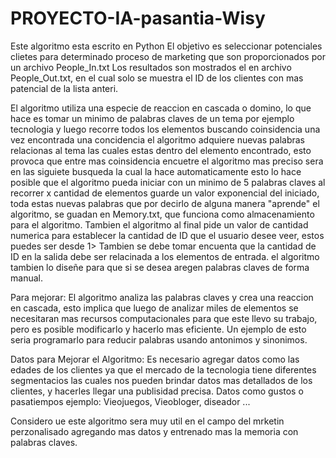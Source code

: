 # PROYECTO-IA-pasantia-Wisy

Este algoritmo esta escrito en Python
El objetivo es seleccionar potenciales clietes para determinado proceso de marketing que son proporcionados por un archivo People_In.txt
Los resultados son mostrados el en archivo People_Out.txt, en el cual solo se muestra el ID de los clientes con mas patencial de la lista anteri.

El algoritmo utiliza una especie de reaccion  en cascada o domino, lo que hace es tomar un minimo de palabras claves de un tema por ejemplo tecnologia 
y luego  recorre todos los elementos buscando coinsidencia  una vez encontrada una concidencia el algoritmo adquiere nuevas palabras relacionas al tema las cuales
estas dentro del elemento encontrado, esto provoca que entre mas coinsidencia encuetre el algoritmo mas preciso sera en las siguiete busqueda la cual la hace automaticamente
esto lo hace posible que el algoritmo  pueda iniciar con un minimo de 5 palabras claves al recorrer x cantidad de elementos guarde  un valor exponencial del iniciado, 
toda estas nuevas palabras que por decirlo de alguna manera "aprende" el algoritmo, se guadan en  Memory.txt, que funciona como almacenamiento para el algoritmo.
Tambien el algoritmo al final pide un valor de cantidad  numerica para establecer la cantidad de ID que el usuario desee veer, estos puedes ser desde 1>
Tambien se debe tomar encuenta que la cantidad de ID en la salida debe ser relacinada a los elementos de entrada.
el algoritmo tambien lo diseñe para que  si se desea aregen palabras claves de forma manual.


Para mejorar:
El algoritmo analiza las palabras claves y crea una reaccion en cascada, esto implica que luego de analizar miles de elementos se necesitaran mas recursos computacionales
para que este llevo su trabajo, pero es posible modificarlo y hacerlo mas eficiente.
Un ejemplo de esto seria  programarlo para  reducir palabras usando antonimos y sinonimos.

Datos para Mejorar el Algoritmo: 
Es necesario agregar datos como las edades de los clientes ya que el mercado de la tecnologia tiene diferentes segmentacios las cuales nos pueden brindar datos 
mas detallados de los clientes, y hacerles llegar una  publisidad precisa. Datos como  gustos o pasatiempos ejemplo: Vieojuegos, Vieobloger, diseador ...

Considero ue este algoritmo sera muy util en el campo del mrketin perzonalisado agregando mas datos y entrenado mas la memoria con palabras claves.

